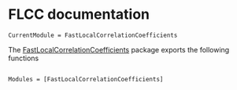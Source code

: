 # FLCC documentation

```@meta
CurrentModule = FastLocalCorrelationCoefficients
```

The
[FastLocalCorrelationCoefficients](https://github.com/pitsianis/FastLocalCorrelationCoefficients.jl)
package exports the following functions

```@index
```

```@autodocs
Modules = [FastLocalCorrelationCoefficients]
```
